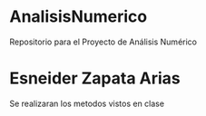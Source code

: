 # AnalisisNumerico
Repositorio para el Proyecto de Análisis Numérico 

# Esneider Zapata Arias
Se realizaran los metodos vistos en clase
